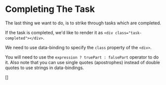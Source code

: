 ﻿Completing The Task
===================
The last thing we want to do, is to strike through tasks which are completed.

If the task is completed, we'd like to render it as `<div class="task-completed"></div>`.

We need to use data-binding to specify the `class` property of the `<div>`.

You will need to use the `expression ? truePart : falsePart` operator to do it.
Also note that you can use single quotes (apostrophes) instead of double quotes to use strings in data-bindings.

[<sample Correct="../samples/CompleteTask2Correct.dothtml"
         Incorrect="../samples/CompleteTaskCorrect.dothtml"
         Validator="Lesson2Step13Validator">]